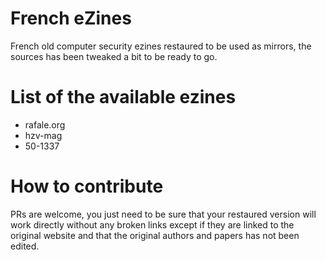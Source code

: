 # French eZines

French old computer security ezines restaured to be used as mirrors, the sources has been tweaked a bit to be ready to go.

# List of the available ezines

* rafale.org
* hzv-mag
* 50-1337

# How to contribute

PRs are welcome, you just need to be sure that your restaured version will work directly without any broken links except if they are linked to the original website and that the original authors and papers has not been edited.
